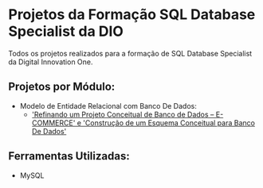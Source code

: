 # Projetos da Formação SQL Database Specialist da DIO

Todos os projetos realizados para a formação de SQL Database Specialist da Digital Innovation One.

## Projetos por Módulo:

- Modelo de Entidade Relacional com Banco De Dados:  
  - ['Refinando um Projeto Conceitual de Banco de Dados – E-COMMERCE' e 'Construção de um Esquema Conceitual para Banco De Dados'](https://github.com/bccalegari/sql_database_specialist_dio/tree/main/1.Modelo%20de%20Entidade%20Relacional%20com%20Banco%20De%20Dados)

## Ferramentas Utilizadas:

- MySQL
